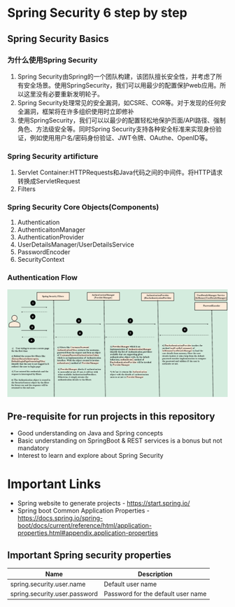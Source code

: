 # Spring Security 6 step by step

## Spring Security Basics
### 为什么使用Spring Security
1. Spring Security由Spring的一个团队构建，该团队擅长安全性，并考虑了所有安全场景。使用SpringSecurity，我们可以用最少的配置保护web应用。所以这里没有必要重新发明轮子。
2. Spring Security处理常见的安全漏洞，如CSRE、COR等。对于发现的任何安全漏洞，框架将在许多组织使用时立即修补
3. 使用SpringSecurity，我们可以以最少的配置轻松地保护页面/API路径、强制角色、方法级安全等。同时Spring Security支持各种安全标准来实现身份验证，例如使用用户名/密码身份验证、JWT令牌、OAuthe、OpenID等。
### Spring Security artificture
1. Servlet Container:HTTPRequests和Java代码之间的中间件。将HTTP请求转换成ServletRequest
2. Filters
### Spring Security Core Objects(Components)
1. Authentication
2. AuthenticaitonManager
3. AuthenticationProvider
4. UserDetailsManager/UserDetailsService
5. PasswordEncoder
6. SecurityContext
### Authentication Flow
![alt 认证流程时序图](./images/authentication.png)



## Pre-requisite for run projects in this repository

- Good understanding on Java and Spring concepts
- Basic understanding on SpringBoot & REST services is a bonus but not mandatory
- Interest to learn and explore about Spring Security

# Important Links

- Spring website to generate projects - https://start.spring.io/
- Spring boot Common Application Properties - https://docs.spring.io/spring-boot/docs/current/reference/html/application-properties.html#appendix.application-properties


## Important Spring security properties
|  Name   | Description  |
|  ----  | ----  |
| spring.security.user.name  | Default user name |
| spring.security.user.password  | Password for the default user name |



